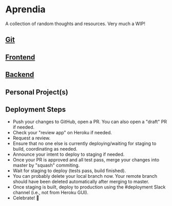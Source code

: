 # Aprendia
A collection of random thoughts and resources. Very much a WIP! 

## [Git](/git)

## [Frontend](/frontend)

## [Backend](/backend)

## Personal Project(s)

## Deployment Steps 
* Push your changes to GitHub, open a PR. You can also open a "draft" PR if needed.
* Check your "review app" on Heroku if needed. 
* Request a review. 
* Ensure that no one else is currently deploying/waiting for staging to build, coordinating as needed. 
* Announce your intent to deploy to staging if needed. 
* Once your PR is approved and all test pass, merge your changes into master by "squash" commiting. 
* Wait for staging to deploy (tests pass, build finished).
* You can probably delete your local branch now. Your remote branch should have been deleted automatically after merging to master.
* Once staging is built, deploy to production using the #deployment Slack channel (i.e., not from Heroku GUI).
* Celebrate! 🎉

